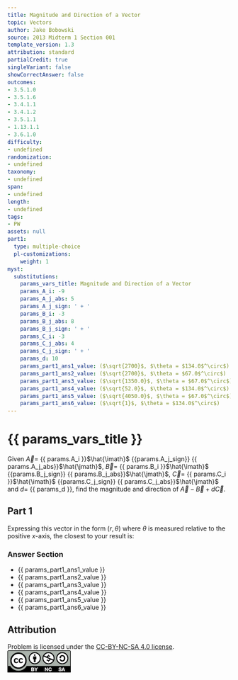 ```yaml
---
title: Magnitude and Direction of a Vector
topic: Vectors
author: Jake Bobowski
source: 2013 Midterm 1 Section 001
template_version: 1.3
attribution: standard
partialCredit: true
singleVariant: false
showCorrectAnswer: false
outcomes:
- 3.5.1.0
- 3.5.1.6
- 3.4.1.1
- 3.4.1.2
- 3.5.1.1
- 1.13.1.1
- 3.6.1.0
difficulty:
- undefined
randomization:
- undefined
taxonomy:
- undefined
span:
- undefined
length:
- undefined
tags:
- PW
assets: null
part1:
  type: multiple-choice
  pl-customizations:
    weight: 1
myst:
  substitutions:
    params_vars_title: Magnitude and Direction of a Vector
    params_A_i: -9
    params_A_j_abs: 5
    params_A_j_sign: ' + '
    params_B_i: -3
    params_B_j_abs: 8
    params_B_j_sign: ' + '
    params_C_i: -3
    params_C_j_abs: 4
    params_C_j_sign: ' + '
    params_d: 10
    params_part1_ans1_value: ($\sqrt{2700}$, $\theta = $134.0$^\circ$)
    params_part1_ans2_value: ($\sqrt{2700}$, $\theta = $67.0$^\circ$)
    params_part1_ans3_value: ($\sqrt{1350.0}$, $\theta = $67.0$^\circ$)
    params_part1_ans4_value: ($\sqrt{52.0}$, $\theta = $134.0$^\circ$)
    params_part1_ans5_value: ($\sqrt{4050.0}$, $\theta = $67.0$^\circ$)
    params_part1_ans6_value: ($\sqrt{1}$, $\theta = $134.0$^\circ$)
---
```

# {{ params_vars_title }}
Given $\vec{A} =$ {{ params.A_i }}$\hat{\imath}$ {{params.A_j_sign}} {{ params.A_j_abs}}$\hat{\jmath}$, $\vec{B} =$ {{ params.B_i }}$\hat{\imath}$ {{params.B_j_sign}} {{ params.B_j_abs}}$\hat{\jmath}$, $\vec{C} =$ {{ params.C_i }}$\hat{\imath}$ {{params.C_j_sign}} {{ params.C_j_abs}}$\hat{\jmath}$ and $d=$ {{ params_d }}, find the magnitude and direction of $\vec{A}-\vec{B}+d\vec{C}$.

## Part 1

Expressing this vector in the form $(r,\theta)$ where $\theta$ is measured relative to the positive $x$-axis, the closest to your result is:

### Answer Section

- {{ params_part1_ans1_value }}
- {{ params_part1_ans2_value }}
- {{ params_part1_ans3_value }}
- {{ params_part1_ans4_value }}
- {{ params_part1_ans5_value }}
- {{ params_part1_ans6_value }}

## Attribution

Problem is licensed under the [CC-BY-NC-SA 4.0 license](https://creativecommons.org/licenses/by-nc-sa/4.0/).<br> ![The Creative Commons 4.0 license requiring attribution-BY, non-commercial-NC, and share-alike-SA license.](https://raw.githubusercontent.com/firasm/bits/master/by-nc-sa.png)